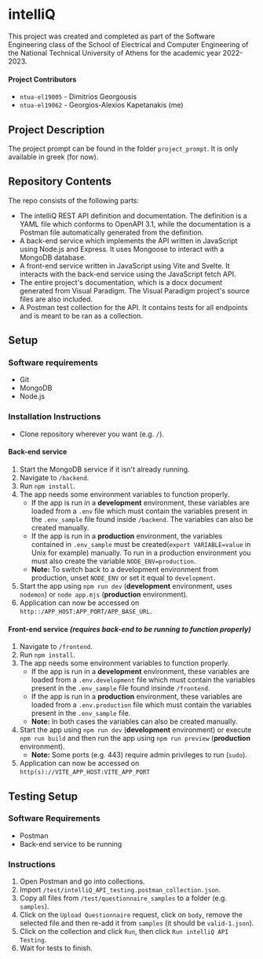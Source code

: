 # intelliQ
This project was created and completed as part of the Software Engineering class of the School of Electrical and Computer Engineering of the National Technical University of Athens for the academic year 2022-2023.

#### __Project Contributors__
* `ntua-el19005` - Dimitrios Georgousis
* `ntua-el19062` - Georgios-Alexios Kapetanakis (me)

## Project Description
The project prompt can be found in the folder `project_prompt`. It is only available in greek (for now).

## Repository Contents
The repo consists of the following parts:
* The intelliQ REST API definition and documentation. The definition is a YAML file which conforms to OpenAPI 3.1, while the documentation is a Postman file automatically generated from the definition.
* A back-end service which implements the API written in JavaScript using Node.js and Express. It uses Mongoose to interact with a MongoDB database.
* A front-end service written in JavaScript using Vite and Svelte. It interacts with the back-end service using the JavaScript fetch API.
* The entire project's documentation, which is a docx document generated from Visual Paradigm. The Visual Paradigm project's source files are also included.
* A Postman test collection for the API. It contains tests for all endpoints and is meant to be ran as a collection.

## Setup

### Software requirements
* Git
* MongoDB
* Node.js

### Installation Instructions
* Clone repository wherever you want (e.g. `/`).
#### Back-end service
1. Start the MongoDB service if it isn't already running.
2. Navigate to `/backend`.
3. Run `npm install`.
4. The app needs some environment variables to function properly.
   * If the app is run in a __development__ environment, these variables are loaded from a `.env` file which must contain the variables present in the `.env_sample` file found inside `/backend`. The variables can also be created manually.
   * If the app is run in a __production__ environment, the variables contained in `.env_sample` must be created(`export VARIABLE=value` in Unix for example) manually. To run in a production environment you must also create the variable `NODE_ENV=production`.
   * __Note:__ To switch back to a development environment from production, unset `NODE_ENV` or set it equal to `development`.
4. Start the app using `npm run dev` (__development__ environment, uses `nodemon`) or `node app.mjs` (__production__ environment).
3. Application can now be accessed on `http::/APP_HOST:APP_PORT/APP_BASE_URL`.
#### Front-end service _(requires back-end to be running to function properly)_
1. Navigate to `/frontend`.
2. Run `npm install`.
3. The app needs some environment variables to function properly.
   * If the app is run in a __development__ environment, these variables are loaded from a `.env.development` file which must contain the variables present in the `.env_sample` file found insinde `/frontend`.
   * If the app is run in a __production__ environment, these variables are loaded from a `.env.production` file which must contain the variables present in the `.env_sample` file.
   * __Note:__ In both cases the variables can also be created manually.
4. Start the app using `npm run dev` (__development__ environment) or execute `npm run build` and then run the app using `npm run preview` (__production__ environment).
   * __Note:__ Some ports (e.g. 443) require admin privileges to run (`sudo`).
5. Application can now be accessed on `http(s)://VITE_APP_HOST:VITE_APP_PORT`

## Testing Setup

### Software Requirements
* Postman
* Back-end service to be running

### Instructions
1. Open Postman and go into collections.
2. Import `/test/intelliQ_API_testing.postman_collection.json`.
3. Copy all files from `/test/questionnaire_samples` to a folder (e.g. `samples`).
4. Click on the `Upload Questionnaire` request, click on `body`, remove the selected file and then re-add it from `samples` (it should be `valid-1.json`).
5. Click on the collection and click `Run`, then click `Run intelliQ API Testing`.
6. Wait for tests to finish.

